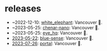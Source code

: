 # releases
 - ~2022-12-10: [white_elephant](./designs/white_elephant.md): Vancouver 🌈.
 - ~2023-05-25: [chenar-nano](./designs/chenar-nano.md): Vancouver 🌈.
 - ~2023-05-25: [eye_hq](./designs/eye_hq.md): Vancouver 🌈.
 - [2023-05-22](https://medium.com/@arash-kamangir/blue-sense-93dd45e7e588): [blue-sense](./designs/blue-sense.md): Vancouver 🌈.
 - [2023-07-26](https://medium.com/@arash-kamangir/cv-update-and-portal-release-73ee08ac36d1): [portal](./designs/portal.md): Vancouver 🌈.
